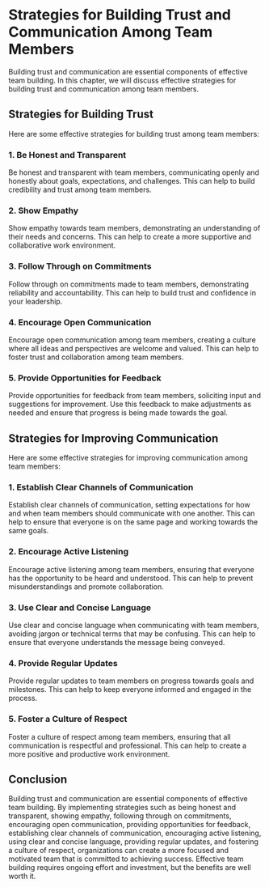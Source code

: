 Strategies for Building Trust and Communication Among Team Members
===============================================================================================================

Building trust and communication are essential components of effective team building. In this chapter, we will discuss effective strategies for building trust and communication among team members.

Strategies for Building Trust
-----------------------------

Here are some effective strategies for building trust among team members:

### 1. Be Honest and Transparent

Be honest and transparent with team members, communicating openly and honestly about goals, expectations, and challenges. This can help to build credibility and trust among team members.

### 2. Show Empathy

Show empathy towards team members, demonstrating an understanding of their needs and concerns. This can help to create a more supportive and collaborative work environment.

### 3. Follow Through on Commitments

Follow through on commitments made to team members, demonstrating reliability and accountability. This can help to build trust and confidence in your leadership.

### 4. Encourage Open Communication

Encourage open communication among team members, creating a culture where all ideas and perspectives are welcome and valued. This can help to foster trust and collaboration among team members.

### 5. Provide Opportunities for Feedback

Provide opportunities for feedback from team members, soliciting input and suggestions for improvement. Use this feedback to make adjustments as needed and ensure that progress is being made towards the goal.

Strategies for Improving Communication
--------------------------------------

Here are some effective strategies for improving communication among team members:

### 1. Establish Clear Channels of Communication

Establish clear channels of communication, setting expectations for how and when team members should communicate with one another. This can help to ensure that everyone is on the same page and working towards the same goals.

### 2. Encourage Active Listening

Encourage active listening among team members, ensuring that everyone has the opportunity to be heard and understood. This can help to prevent misunderstandings and promote collaboration.

### 3. Use Clear and Concise Language

Use clear and concise language when communicating with team members, avoiding jargon or technical terms that may be confusing. This can help to ensure that everyone understands the message being conveyed.

### 4. Provide Regular Updates

Provide regular updates to team members on progress towards goals and milestones. This can help to keep everyone informed and engaged in the process.

### 5. Foster a Culture of Respect

Foster a culture of respect among team members, ensuring that all communication is respectful and professional. This can help to create a more positive and productive work environment.

Conclusion
----------

Building trust and communication are essential components of effective team building. By implementing strategies such as being honest and transparent, showing empathy, following through on commitments, encouraging open communication, providing opportunities for feedback, establishing clear channels of communication, encouraging active listening, using clear and concise language, providing regular updates, and fostering a culture of respect, organizations can create a more focused and motivated team that is committed to achieving success. Effective team building requires ongoing effort and investment, but the benefits are well worth it.
